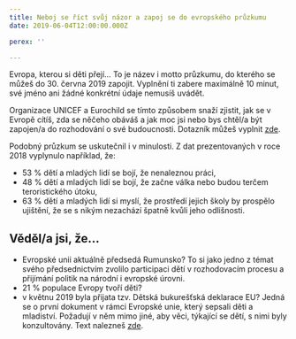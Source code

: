 ```yaml
---
title: Neboj se říct svůj názor a zapoj se do evropského průzkumu
date: 2019-06-04T12:00:00.000Z

perex: ''

---
```





Evropa, kterou si děti přejí… To je název i motto průzkumu, do kterého se můžeš do 30. června 2019 zapojit. Vyplnění ti zabere maximálně 10 minut, své jméno ani žádné konkrétní údaje nemusíš uvádět.



Organizace UNICEF a Eurochild se tímto způsobem snaží zjistit, jak se v Evropě cítíš, zda se něčeho obáváš a jak moc jsi nebo bys chtěl/a být zapojen/a do rozhodování o své budoucnosti. Dotazník můžeš vyplnit [zde](https://www.ntgt.de/ra/s.aspx?s=377335X59992995X43382&amp;l=51108).



Podobný průzkum se uskutečnil i v minulosti. Z dat prezentovaných v roce 2018 vyplynulo například, že:




- 53 % dětí a mladých lidí se bojí, že nenaleznou práci,
- 48 % dětí a mladých lidí se bojí, že začne válka nebo budou terčem teroristického útoku,
- 63 % dětí a mladých lidí si myslí, že prostředí jejich školy by prospělo ujištění, že se s nikým nezachází špatně kvůli jeho odlišnosti.

## Věděl/a jsi, že…


- Evropské unii aktuálně předsedá Rumunsko? To si jako jedno z témat svého předsednictvím zvolilo participaci dětí v rozhodovacím procesu a přijímání politik na národní i evropské úrovni. 
- 21 % populace Evropy tvoří děti? 
- v květnu 2019 byla přijata tzv. Dětská bukurešťská deklarace EU? Jedná se o první dokument v rámci Evropské unie, který sepsali děti a mladiství. Požadují v něm mimo jiné, aby věci, týkající se dětí, s nimi byly konzultovány. Text nalezneš [zde](https://childrendeclaration.typeform.com/to/h8dSPt).




